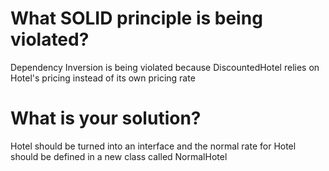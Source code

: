 # What SOLID principle is being violated?
Dependency Inversion is being violated because
DiscountedHotel relies on Hotel's pricing instead of
its own pricing rate
# What is your solution?
Hotel should be turned into an interface and the
normal rate for Hotel should be defined in a new class
called NormalHotel